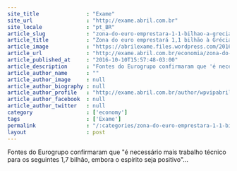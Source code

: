 ```yaml
---
site_title               : "Exame"
site_url                 : "http://exame.abril.com.br"
site_locale              : "pt_BR"
article_slug             : "zona-do-euro-emprestara-1-1-bilhao-a-grecia"
article_title            : "Zona do euro emprestará 1,1 bilhão à Grécia"
article_image            : "https://abrilexame.files.wordpress.com/2016/10/size_960_16_9_grecia-ue.jpg?quality=70&strip=all&w=960"
article_url              : "http://exame.abril.com.br/economia/zona-do-euro-emprestara-1-1-bilhao-a-grecia/"
article_published_at     : "2016-10-10T15:57:48-03:00"
article_description      : "Fontes do Eurogrupo confirmaram que 'é necessário mais trabalho técnico para os seguintes 1,7 bilhão, embora o espírito seja positivo'..."
article_author_name      : ""
article_author_image     : null
article_author_biography : null
article_author_profile   : "http://exame.abril.com.br/author/wpvipabril/"
article_author_facebook  : null
article_author_twitter   : null
category                 : ['economy']
tags                     : ['Exame']
permalink                : "/:categories/zona-do-euro-emprestara-1-1-bilhao-a-grecia/"
layout                   : post
---
```


Fontes do Eurogrupo confirmaram que "é necessário mais trabalho técnico para os seguintes 1,7 bilhão, embora o espírito seja positivo"...
